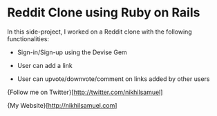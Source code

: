 # Reddit Clone using Ruby on Rails

In this side-project, I worked on a Reddit clone with the following functionalities:

* Sign-in/Sign-up using the Devise Gem

* User can add a link

* User can upvote/downvote/comment on links added by other users

{Follow me on Twitter}[http://twitter.com/nikhilsamuel]

{My Website}[http://nikhilsamuel.com]
